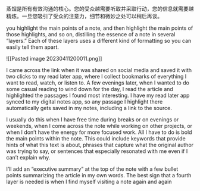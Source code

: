 蒸馏是所有有效沟通的核心。您的受众越需要听取并采取行动，您的信息就需要越精炼。一旦您吸引了受众的注意力，细节和微妙之处可以稍后再谈。

you highlight the main points of a note, and then highlight the main points of those highlights, and so on, distilling the essence of a note in several “layers.” Each of these layers uses a different kind of formatting so you can easily tell them apart.

![[Pasted image 20230411200011.png]]

I came across the link when it was shared on social media and saved it with two clicks to my read later app, where I collect bookmarks of everything I want to read, watch, or listen to. A few evenings later, when I wanted to do some casual reading to wind down for the day, I read the article and highlighted the passages I found most interesting. I have my read later app synced to my digital notes app, so any passage I highlight there automatically gets saved in my notes, including a link to the source.

I usually do this when I have free time during breaks or on evenings or weekends, when I come across the note while working on other projects, or when I don’t have the energy for more focused work. All I have to do is bold the main points within the note. This could include keywords that provide hints of what this text is about, phrases that capture what the original author was trying to say, or sentences that especially resonated with me even if I can’t explain why.

I’ll add an “executive summary” at the top of the note with a few bullet points summarizing the article in my own words. The best sign that a fourth layer is needed is when I find myself visiting a note again and again
